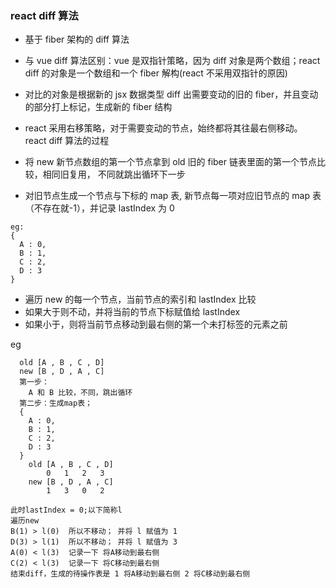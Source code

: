 ### react diff 算法

- 基于 fiber 架构的 diff 算法
- 与 vue diff 算法区别：vue 是双指针策略，因为 diff 对象是两个数组；react diff 的对象是一个数组和一个 fiber 解构(react 不采用双指针的原因)
- 对比的对象是根据新的 jsx 数据类型 diff 出需要变动的旧的 fiber，并且变动的部分打上标记，生成新的 fiber 结构
- react 采用右移策略，对于需要变动的节点，始终都将其往最右侧移动。
  react diff 算法的过程

- 将 new 新节点数组的第一个节点拿到 old 旧的 fiber 链表里面的第一个节点比较，相同旧复用， 不同就跳出循环下一步
- 对旧节点生成一个节点与下标的 map 表, 新节点每一项对应旧节点的 map 表（不存在就-1），并记录 lastIndex 为 0

```
eg:
{
  A : 0,
  B : 1,
  C : 2,
  D : 3
}
```

- 遍历 new 的每一个节点，当前节点的索引和 lastIndex 比较
- 如果大于则不动，并将当前的节点下标赋值给 lastIndex
- 如果小于，则将当前节点移动到最右侧的第一个未打标签的元素之前

eg

```
  old [A , B , C , D]
  new [B , D , A , C]
  第一步：
    A 和 B 比较，不同，跳出循环
  第二步：生成map表；
  {
    A : 0,
    B : 1,
    C : 2,
    D : 3
  }
    old [A , B , C , D]
        0   1   2   3
    new [B , D , A , C]
        1   3   0   2

此时lastIndex = 0;以下简称l
遍历new
B(1) > l(0)  所以不移动； 并将 l 赋值为 1
D(3) > l(1)  所以不移动； 并将 l 赋值为 3
A(0) < l(3)  记录一下 将A移动到最右侧
C(2) < l(3)  记录一下 将C移动到最右侧
结束diff，生成的待操作表是 1 将A移动到最右侧 2 将C移动到最右侧
```

